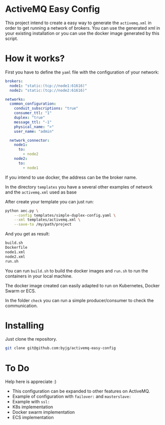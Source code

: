 # ActiveMQ Easy Config

This project intend to create a easy way to generate the `activemq.xml` in order 
to get running a network of brokers. You can use the generated xml in your existing 
installation or you can use the docker image generated by this script. 

# How it works?

First you have to define the `yaml` file with the configuration of your network:

```yaml
brokers:
  node1: "static:(tcp://node1:61616)"
  node2: "static:(tcp://node2:61616)"

networks:
  common_configuration:
    conduit_subscriptions: "true"
    consumer_ttl: "1"
    duplex: "true"
    message_ttl: "-1"
    physical_name: ">"
    user_name: "admin"

  network_connector:
    node1:
      to:
        - node2
    node2:
      to:
        - node1
``` 

If you intend to use docker, the address can be the broker name. 

In the directory `templates` you have a several other examples of network and the 
`activemq.xml` used as base

After create your template you can just run:

```bash
python aec.py \
    --config templates/simple-duplex-config.yaml \
    --xml templates/activemq.xml \
    --save-to /my/path/project
```

And you get as result:

```bash
build.sh
Dockerfile
node1.xml
node2.xml
run.sh
```

You can run `build.sh` to build the docker images and `run.sh` to run the containers in your local machine. 

The docker image created can easily adapted to run on Kubernetes, Docker Swarm or ECS.

In the folder `check` you can run a simple producer/consumer to check the communication.

# Installing

Just clone the repository.

```bash
git clone git@github.com:byjg/activemq-easy-config
```  

# To Do

Help here is appreciate :)

- This configuration can be expanded to other features on ActiveMQ.
- Example of configuration with `failover:` and `masterslave:`
- Example with `ssl:`
- K8s implementation
- Docker swarm implementation
- ECS implementation 
